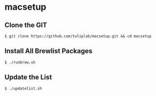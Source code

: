 # macsetup

## Clone the GIT

    $ git clone https://github.com/tuliplab/macsetup.git && cd macsetup  
  
## Install All Brewlist Packages

    $ ./runbrew.sh
    
## Update the List

    $ ./updatelist.sh
  

